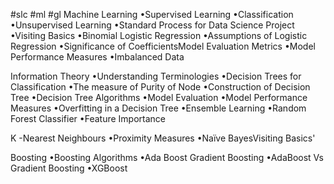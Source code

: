 #slc
#ml #gl
Machine Learning 
•Supervised Learning 
•Classification 
•Unsupervised Learning 
•Standard Process for Data Science Project
•Visiting Basics 
•Binomial Logistic Regression 
•Assumptions of Logistic Regression 
•Significance of CoefficientsModel Evaluation Metrics 
•Model Performance Measures 
•Imbalanced Data


Information Theory 
•Understanding Terminologies
•Decision Trees for Classification 
•The measure of Purity of Node 
•Construction of Decision Tree 
•Decision Tree Algorithms
•Model Evaluation 
•Model Performance Measures 
•Overfitting in a Decision Tree 
•Ensemble Learning 
•Random Forest Classifier 
•Feature Importance

K -Nearest Neighbours 
•Proximity Measures 
•Naïve BayesVisiting Basics'

Boosting 
•Boosting Algorithms
•Ada Boost 
Gradient Boosting
•AdaBoost Vs Gradient Boosting 
•XGBoost


